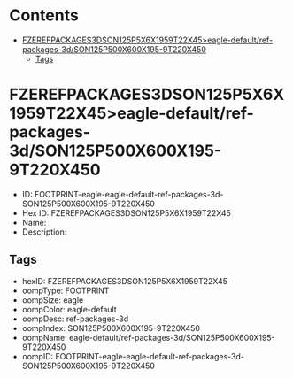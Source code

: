 



Contents
========

* [FZEREFPACKAGES3DSON125P5X6X1959T22X45>eagle-default/ref-packages-3d/SON125P500X600X195-9T220X450](#fzerefpackages3dson125p5x6x1959t22x45eagle-defaultref-packages-3dson125p500x600x195-9t220x450)
	* [Tags](#tags)

# FZEREFPACKAGES3DSON125P5X6X1959T22X45>eagle-default/ref-packages-3d/SON125P500X600X195-9T220X450

- ID: FOOTPRINT-eagle-eagle-default-ref-packages-3d-SON125P500X600X195-9T220X450
- Hex ID: FZEREFPACKAGES3DSON125P5X6X1959T22X45
- Name: 
- Description: 

## Tags

- hexID: FZEREFPACKAGES3DSON125P5X6X1959T22X45
- oompType: FOOTPRINT
- oompSize: eagle
- oompColor: eagle-default
- oompDesc: ref-packages-3d
- oompIndex: SON125P500X600X195-9T220X450
- oompName: eagle-default/ref-packages-3d/SON125P500X600X195-9T220X450
- oompID: FOOTPRINT-eagle-eagle-default-ref-packages-3d-SON125P500X600X195-9T220X450
